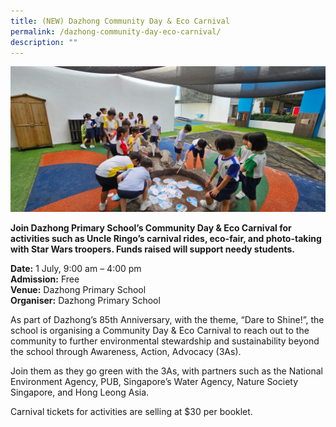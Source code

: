 ```yaml
---
title: (NEW) Dazhong Community Day & Eco Carnival
permalink: /dazhong-community-day-eco-carnival/
description: ""
---
```


![](/images/Events/dazhong%20primary%20school.jpeg)

**Join Dazhong Primary School’s Community Day &amp; Eco Carnival for activities such as Uncle Ringo’s carnival rides, eco-fair, and photo-taking with Star Wars troopers. Funds raised will support needy students.**

**Date:** 1 July, 9:00 am – 4:00 pm<br>
**Admission:** Free <br>
**Venue:** Dazhong Primary School <br>
**Organiser:** Dazhong Primary School

As part of Dazhong’s 85th Anniversary, with the theme, “Dare to Shine!”, the school is organising a Community Day &amp; Eco Carnival to reach out to the community to further environmental stewardship and sustainability beyond the school through Awareness, Action, Advocacy (3As).

Join them as they go green with the 3As, with partners such as the National Environment Agency, PUB, Singapore’s Water Agency, Nature Society Singapore, and Hong Leong Asia.&nbsp;&nbsp;

Carnival tickets for activities are selling at $30 per booklet.

<a class="btn-link" target="_blank" href="[https://go.gov.sg/dzcarnival](https://go.gov.sg/dzcarnival)">
</a>

<style>
	.btn-link {
		display: inline-block;
	}
	a.btn-link[target="_blank"]:after {
	display: none;
}
	.btn-link > img {
		width: 100%;
	}
</style>
